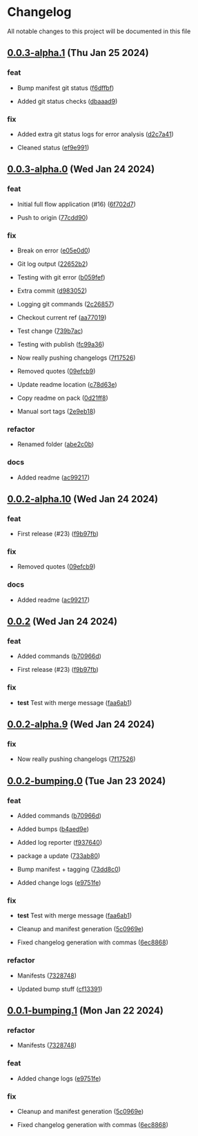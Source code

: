 
# Changelog

All notable changes to this project will be documented in this file


## [0.0.3-alpha.1](https://github.com/cp-utils/gitversion/compare/0.0.3-alpha.0...0.0.3-alpha.1) (Thu Jan 25 2024)

### feat

* Bump manifest git status ([f6dffbf](https://github.com/cp-utils/gitversion/commit/f6dffbf041847576c867857743ae5cecdc38c66c))

* Added git status checks ([dbaaad9](https://github.com/cp-utils/gitversion/commit/dbaaad9b1c281690d2f84caf0fbb8240e3e767a5))

### fix

* Added extra git status logs for error analysis ([d2c7a41](https://github.com/cp-utils/gitversion/commit/d2c7a416998ab80c04d6f50bae20f59ebb2df3e9))

* Cleaned status ([ef9e991](https://github.com/cp-utils/gitversion/commit/ef9e991810b76768ce8dce6844de11d88e04636c))

## [0.0.3-alpha.0](https://github.com/cp-utils/gitversion/compare/0.0.2...0.0.3-alpha.0) (Wed Jan 24 2024)

### feat

* Initial full flow application (#16) ([6f702d7](https://github.com/cp-utils/gitversion/commit/6f702d7c8a15ec080b73c838e3bfafe8506751ae))

* Push to origin ([77cdd90](https://github.com/cp-utils/gitversion/commit/77cdd90a79ec305b302e0a652259ee5a31adf82e))

### fix

* Break on error ([e05e0d0](https://github.com/cp-utils/gitversion/commit/e05e0d0f2d222cb355b263f7dd97cbe2de2fc775))

* Git log output ([22652b2](https://github.com/cp-utils/gitversion/commit/22652b2bf0664e2d5567d576dc209cce96be3505))

* Testing with git error ([b059fef](https://github.com/cp-utils/gitversion/commit/b059fef494582e0c4ea9b8f126dda40649a0c0d7))

* Extra commit ([d983052](https://github.com/cp-utils/gitversion/commit/d983052bc81a3caaf81b603a3787cd9cfca193d6))

* Logging git commands ([2c26857](https://github.com/cp-utils/gitversion/commit/2c2685766f32c19f0fc4fed66e543313b95f776f))

* Checkout current ref ([aa77019](https://github.com/cp-utils/gitversion/commit/aa77019331503ad46c15ca60ebea60349f86fd7d))

* Test change ([739b7ac](https://github.com/cp-utils/gitversion/commit/739b7ac12b68738a33b4d131c94621d1e196ed2d))

* Testing with publish ([fc99a36](https://github.com/cp-utils/gitversion/commit/fc99a366cfe182c70c584ee37c65d9bf301fa04f))

* Now really pushing changelogs ([7f17526](https://github.com/cp-utils/gitversion/commit/7f1752689ad7e94958cc7de2d9fa905a1870e743))

* Removed quotes ([09efcb9](https://github.com/cp-utils/gitversion/commit/09efcb94710fedadf80c64513123f53c715c6665))

* Update readme location ([c78d63e](https://github.com/cp-utils/gitversion/commit/c78d63eb51ce7a6a8044703a9ee6d68d4148617c))

* Copy readme on pack ([0d21ff8](https://github.com/cp-utils/gitversion/commit/0d21ff86bd2408ad3f8fc21942eb303a6e44b2c1))

* Manual sort tags ([2e9eb18](https://github.com/cp-utils/gitversion/commit/2e9eb185a8d4a301ef51e6b4ef404d3f41602b69))

### refactor

* Renamed folder ([abe2c0b](https://github.com/cp-utils/gitversion/commit/abe2c0bfa1e2583b14199990cca8fb15cf53db0e))

### docs

* Added readme ([ac99217](https://github.com/cp-utils/gitversion/commit/ac99217c69f4d8b4bd81746fbcbce7099a2a92e4))

## [0.0.2-alpha.10](https://github.com/cp-utils/gitversion/compare/0.0.2-alpha.9...0.0.2-alpha.10) (Wed Jan 24 2024)

### feat

* First release (#23) ([f9b97fb](https://github.com/cp-utils/gitversion/commit/f9b97fba8a1ff8b66e1682997a5308159ca13b24))

### fix

* Removed quotes ([09efcb9](https://github.com/cp-utils/gitversion/commit/09efcb94710fedadf80c64513123f53c715c6665))

### docs

* Added readme ([ac99217](https://github.com/cp-utils/gitversion/commit/ac99217c69f4d8b4bd81746fbcbce7099a2a92e4))

## [0.0.2](https://github.com/cp-utils/gitversion/compare/0.0.1...0.0.2) (Wed Jan 24 2024)

### feat

* Added commands ([b70966d](https://github.com/cp-utils/gitversion/commit/b70966d338552d9be55620c8809eb103cb55414f))

* First release (#23) ([f9b97fb](https://github.com/cp-utils/gitversion/commit/f9b97fba8a1ff8b66e1682997a5308159ca13b24))

### fix

* **test** Test with merge message ([faa6ab1](https://github.com/cp-utils/gitversion/commit/faa6ab156a292f4b673d803f5ed7f20d0fdb7253))

## [0.0.2-alpha.9](https://github.com/cp-utils/gitversion/compare/0.0.2-alpha.8...0.0.2-alpha.9) (Wed Jan 24 2024)

### fix

* Now really pushing changelogs ([7f17526](https://github.com/cp-utils/gitversion/commit/7f1752689ad7e94958cc7de2d9fa905a1870e743))

## [0.0.2-bumping.0](https://github.com/cp-utils/gitversion/compare/0.0.1...0.0.2-bumping.0) (Tue Jan 23 2024)

### feat

* Added commands ([b70966d](https://github.com/cp-utils/gitversion/commit/b70966d338552d9be55620c8809eb103cb55414f))

* Added bumps ([b4aed9e](https://github.com/cp-utils/gitversion/commit/b4aed9ecb07b1183f891c6661c6552c428c04633))

* Added log reporter ([f937640](https://github.com/cp-utils/gitversion/commit/f93764028f7fb784f0bf4e1c92bb06a7b8d87628))

* package a update ([733ab80](https://github.com/cp-utils/gitversion/commit/733ab804135c716ce4f9f7f336979cf16f8627f3))

* Bump manifest + tagging ([73dd8c0](https://github.com/cp-utils/gitversion/commit/73dd8c0be90b240fdaccd12347ff9ad5b44843b8))

* Added change logs ([e9751fe](https://github.com/cp-utils/gitversion/commit/e9751fec4a7c46b819cf32347e42d73dbca0278a))

### fix

* **test** Test with merge message ([faa6ab1](https://github.com/cp-utils/gitversion/commit/faa6ab156a292f4b673d803f5ed7f20d0fdb7253))

* Cleanup and manifest generation ([5c0969e](https://github.com/cp-utils/gitversion/commit/5c0969e6ff54ddadc5591510ea8c6d9208b9f72c))

* Fixed changelog generation with commas ([6ec8868](https://github.com/cp-utils/gitversion/commit/6ec8868bef44875dcb146ae6c0cd48f3f97e8500))

### refactor

* Manifests ([7328748](https://github.com/cp-utils/gitversion/commit/732874892d0bacd86e9fc5d903486aeb29c01063))

* Updated bump stuff ([cf13391](https://github.com/cp-utils/gitversion/commit/cf13391a23a9575eee3b2de5dbb563bc39673c34))

## [0.0.1-bumping.1](https://github.com/cp-utils/gitversion/compare/0.0.1-bumping.2...0.0.1-bumping.1) (Mon Jan 22 2024)

### refactor

* Manifests ([7328748](https://github.com/cp-utils/gitversion/commit/732874892d0bacd86e9fc5d903486aeb29c01063))

### feat

* Added change logs ([e9751fe](https://github.com/cp-utils/gitversion/commit/e9751fec4a7c46b819cf32347e42d73dbca0278a))

### fix

* Cleanup and manifest generation ([5c0969e](https://github.com/cp-utils/gitversion/commit/5c0969e6ff54ddadc5591510ea8c6d9208b9f72c))

* Fixed changelog generation with commas ([6ec8868](https://github.com/cp-utils/gitversion/commit/6ec8868bef44875dcb146ae6c0cd48f3f97e8500))

